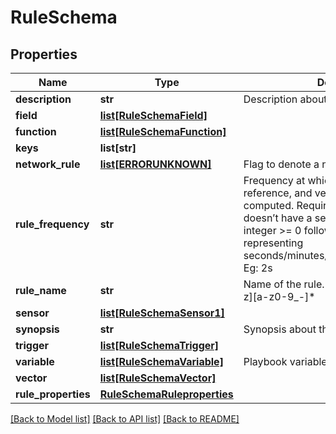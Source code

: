 # RuleSchema

## Properties
Name | Type | Description | Notes
------------ | ------------- | ------------- | -------------
**description** | **str** | Description about the rule | [optional] 
**field** | [**list[RuleSchemaField]**](RuleSchemaField.md) |  | [optional] 
**function** | [**list[RuleSchemaFunction]**](RuleSchemaFunction.md) |  | [optional] 
**keys** | **list[str]** |  | [optional] 
**network_rule** | [**list[ERRORUNKNOWN]**](.md) | Flag to denote a network rule | [optional] 
**rule_frequency** | **str** | Frequency at which the rule’s field, reference, and vector elements should be computed. Required only when a rule doesn’t have a sensor defined. Specify integer &gt;&#x3D; 0 followed by s/m/h/d/w/y representing seconds/minutes/hours/days/weeks/years. Eg: 2s | [optional] 
**rule_name** | **str** | Name of the rule. Should be of pattern [a-z][a-z0-9_-]* | 
**sensor** | [**list[RuleSchemaSensor1]**](RuleSchemaSensor1.md) |  | [optional] 
**synopsis** | **str** | Synopsis about the rule | [optional] 
**trigger** | [**list[RuleSchemaTrigger]**](RuleSchemaTrigger.md) |  | [optional] 
**variable** | [**list[RuleSchemaVariable]**](RuleSchemaVariable.md) | Playbook variable configuration | [optional] 
**vector** | [**list[RuleSchemaVector]**](RuleSchemaVector.md) |  | [optional] 
**rule_properties** | [**RuleSchemaRuleproperties**](RuleSchemaRuleproperties.md) |  | [optional] 

[[Back to Model list]](../README.md#documentation-for-models) [[Back to API list]](../README.md#documentation-for-api-endpoints) [[Back to README]](../README.md)


